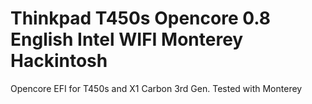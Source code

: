 # Thinkpad T450s Opencore 0.8 English Intel WIFI Monterey Hackintosh
 Opencore EFI for T450s and X1 Carbon 3rd Gen. Tested with Monterey
